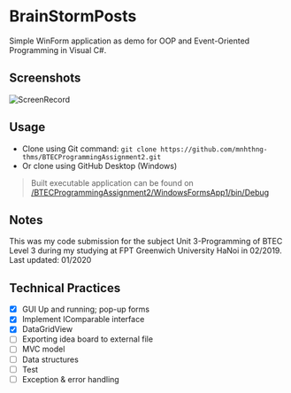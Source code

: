 # BrainStormPosts

Simple WinForm application as demo for OOP and Event-Oriented Programming in Visual C#. 

## Screenshots
![ScreenRecord](https://raw.githubusercontent.com/mnhthng-thms/BTECProgrammingAssignment2/master/Screenshots.gif)

## Usage
* Clone using Git command: ```git clone https://github.com/mnhthng-thms/BTECProgrammingAssignment2.git```
* Or clone using GitHub Desktop (Windows)
> Built executable application can be found on [/BTECProgrammingAssignment2/WindowsFormsApp1/bin/Debug](https://github.com/mnhthng-thms/BTECProgrammingAssignment2/tree/master/BTECProgrammingAssignment2/WindowsFormsApp1/bin/Debug)

## Notes
This was my code submission for the subject Unit 3-Programming of BTEC Level 3 during my studying at FPT Greenwich University HaNoi in 02/2019. 
Last updated: 01/2020

## Technical Practices 
- [x] GUI Up and running; pop-up forms
- [x] Implement IComparable interface
- [x] DataGridView 
- [ ] Exporting idea board to external file
- [ ] MVC model
- [ ] Data structures
- [ ] Test
- [ ] Exception & error handling
